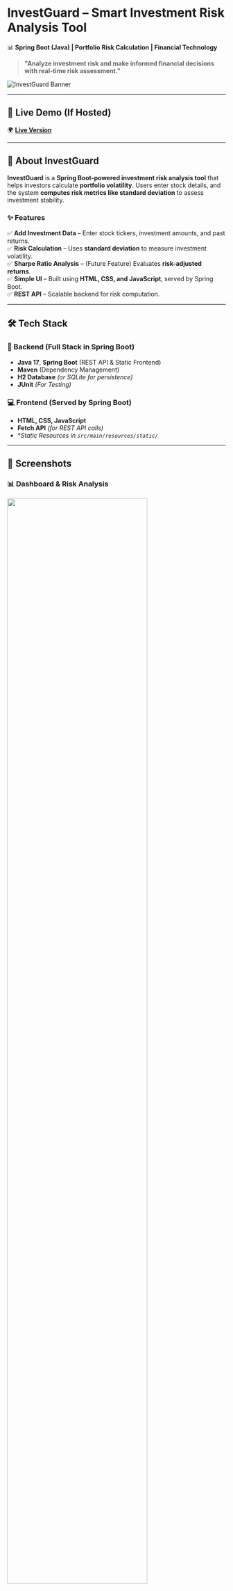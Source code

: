 # **InvestGuard – Smart Investment Risk Analysis Tool**  
📊 **Spring Boot (Java) | Portfolio Risk Calculation | Financial Technology**  

> **"Analyze investment risk and make informed financial decisions with real-time risk assessment."**  

![InvestGuard Banner](https://source.unsplash.com/1600x400/?finance,stocks)  

---

## **🔗 Live Demo (If Hosted)**
🌍 **[Live Version](https://yourdeploymentlink.com)**  

---

## **📖 About InvestGuard**
**InvestGuard** is a **Spring Boot-powered investment risk analysis tool** that helps investors calculate **portfolio volatility**. Users enter stock details, and the system **computes risk metrics like standard deviation** to assess investment stability.  

### **✨ Features**
✅ **Add Investment Data** – Enter stock tickers, investment amounts, and past returns.  
✅ **Risk Calculation** – Uses **standard deviation** to measure investment volatility.  
✅ **Sharpe Ratio Analysis** – (Future Feature) Evaluates **risk-adjusted returns**.  
✅ **Simple UI** – Built using **HTML, CSS, and JavaScript**, served by Spring Boot.  
✅ **REST API** – Scalable backend for risk computation.  

---

## **🛠️ Tech Stack**
### **🚀 Backend (Full Stack in Spring Boot)**
- **Java 17**, **Spring Boot** (REST API & Static Frontend)
- **Maven** (Dependency Management)
- **H2 Database** *(or SQLite for persistence)*
- **JUnit** *(For Testing)*

### **💻 Frontend (Served by Spring Boot)**
- **HTML, CSS, JavaScript**
- **Fetch API** *(for REST API calls)*
- **Static Resources in `src/main/resources/static/`*

---

## **📸 Screenshots**
### **📊 Dashboard & Risk Analysis**
<img src="https://source.unsplash.com/800x400/?charts,finance" width="80%">

---

## **🛠️ Installation & Setup**
### **1️⃣ Clone the Repository**
```sh
git clone https://github.com/negarprh/InvestGuard.git
cd RiskWise
```

### **2️⃣ Run the Application (Spring Boot)**
```sh
mvn clean install
mvn spring-boot:run
```
✅ **Backend & frontend will both run at:**  
📌 **`http://localhost:8080`**  

### **3️⃣ Open the Frontend**
📌 Go to:  
```sh
http://localhost:8080/index.html
```
Since the frontend is inside **Spring Boot's `static/` folder**, it's **automatically served by the backend**.

---

## **📡 API Endpoints**
### **➕ Add Investment**
```http
POST /api/add?ticker=AAPL&amount=5000&pastReturns=0.05,0.02,-0.01,0.04,0.03
```
✅ **Response**
```json
"Investment added: AAPL"
```

### **📊 Get Risk Analysis**
```http
GET /api/risk
```
✅ **Response**
```json
[
    {
        "Investment": "AAPL",
        "Risk (Std Dev)": 0.025
    }
]
```

---

## **📝 Future Improvements**
🔹 Fetch **real stock data** via an API (Yahoo Finance, Alpha Vantage)  
🔹 Store investment data in **MySQL/PostgreSQL**  
🔹 Add a **Sharpe Ratio calculator** for risk-adjusted returns  

---

## **👨‍💻 Author**
**Negar** – *Backend & Frontend Developer*  
🔗 **GitHub:** [YourGitHubProfile](https://github.com/YOUR_GITHUB)  
📧 **Email:** your.email@example.com  

---

## **📜 License**
This project is **MIT Licensed** – Feel free to use and modify!  

📌 **Next Steps:**  
✅ **Commit this `README.md` to GitHub**  
✅ **Upload screenshots (`/assets/` folder)**  
✅ **Share your project on LinkedIn for visibility!**  

🚀 **Let me know if you need any modifications!** 🔥
